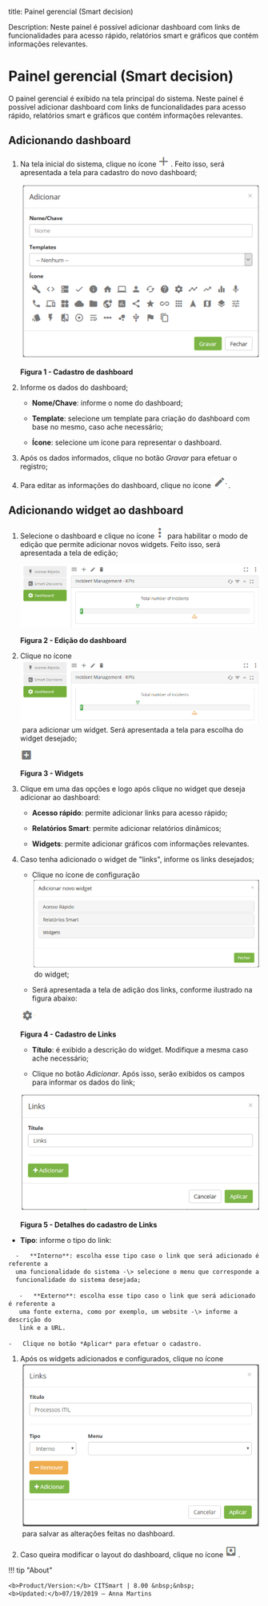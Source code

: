 title: Painel gerencial (Smart decision)

Description: Neste painel é possível adicionar dashboard com links de
funcionalidades para acesso rápido, relatórios smart e gráficos que contém
informações relevantes.

# Painel gerencial (Smart decision)

O painel gerencial é exibido na tela principal do sistema. Neste painel é
possível adicionar dashboard com links de funcionalidades para acesso rápido,
relatórios smart e gráficos que contém informações relevantes.

Adicionando dashboard
--------------------

1.  Na tela inicial do sistema, clique no ícone ![Criar](images/panel-1.png) . Feito isso, será apresentada
    a tela para cadastro do novo dashboard;

    ![Criar](images/panel-2.png)
    
    **Figura 1 - Cadastro de dashboard**

1.  Informe os dados do dashboard;

    -   **Nome/Chave**: informe o nome do dashboard;

    -   **Template**: selecione um template para criação do dashboard com base no
    mesmo, caso ache necessário;

    -   **Ícone**: selecione um ícone para representar o dashboard.

1.  Após os dados informados, clique no botão *Gravar* para efetuar o registro;

2.  Para editar as informações do dashboard, clique no ícone ![Criar](images/panel-3.png) .

Adicionando widget ao dashboard
------------------------------

1.  Selecione o dashboard e clique no ícone ![Criar](images/panel-4.png)  para habilitar o modo de edição
    que permite adicionar novos widgets. Feito isso, será apresentada a tela de
    edição;

    ![Criar](images/panel-5.png)
    
    **Figura 2 - Edição do dashboard**

1.  Clique no ícone ![Criar](images/panel-5.png)  para adicionar um widget. Será apresentada a tela para
    escolha do widget desejado;

    ![Criar](images/panel-6.png)
    
    **Figura 3 - Widgets**

1.  Clique em uma das opções e logo após clique no widget que deseja adicionar
    ao dashboard:

    -   **Acesso rápido**: permite adicionar links para acesso rápido;

    -   **Relatórios Smart**: permite adicionar relatórios dinâmicos;

    -   **Widgets**: permite adicionar gráficos com informações relevantes.

1.  Caso tenha adicionado o widget de "links", informe os links desejados;

    -   Clique no ícone de configuração ![Criar](images/panel-7.png)  do widget;

    -   Será apresentada a tela de adição dos links, conforme ilustrado na figura
    abaixo:

     ![Criar](images/panel-8.png)
     
     **Figura 4 - Cadastro de Links**

    -   **Título**: é exibido a descrição do widget. Modifique a mesma caso ache
    necessário;

    -   Clique no botão *Adicionar*. Após isso, serão exibidos os campos para
    informar os dados do link;

    ![Criar](images/panel-9.png)
    
    **Figura 5 - Detalhes do cadastro de Links**

   -   **Tipo**: informe o tipo do link:

      -   **Interno**: escolha esse tipo caso o link que será adicionado é referente a
      uma funcionalidade do sistema -\> selecione o menu que corresponde a
      funcionalidade do sistema desejada;

       -   **Externo**: escolha esse tipo caso o link que será adicionado é referente a
       uma fonte externa, como por exemplo, um website -\> informe a descrição do
       link e a URL.

    -   Clique no botão *Aplicar* para efetuar o cadastro.

1.  Após os widgets adicionados e configurados, clique no ícone ![Criar](images/panel-10.png)  para salvar as
    alterações feitas no dashboard.

2.  Caso queira modificar o layout do dashboard, clique no ícone ![Criar](images/panel-11.png) .


!!! tip "About"

    <b>Product/Version:</b> CITSmart | 8.00 &nbsp;&nbsp;
    <b>Updated:</b>07/19/2019 – Anna Martins
